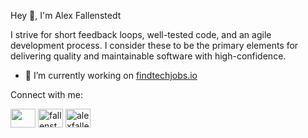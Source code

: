 <p align="left">Hey 👋, I'm Alex Fallenstedt</p>
<p align="left">I strive for short feedback loops, well-tested code, and an agile development process. I consider these to be the primary elements for delivering quality and maintainable software with high-confidence.</p>

- 🔭 I’m currently working on [findtechjobs.io](https://www.findtechjobs.io/)


<p align="left">Connect with me:</p>
<p align="left">
<a href="https://500px.com/p/alexanderfallenstedt?view=photos" target="blank"><img align="center" src="https://cdn.worldvectorlogo.com/logos/500px.svg" height="30" width="40" /></a>
<a href="https://twitter.com/fallenstedt" target="blank"><img align="center" src="https://raw.githubusercontent.com/rahuldkjain/github-profile-readme-generator/master/src/images/icons/Social/twitter.svg" alt="fallenstedt" height="30" width="40" /></a>
<a href="https://linkedin.com/in/alexfallenstedt" target="blank"><img align="center" src="https://raw.githubusercontent.com/rahuldkjain/github-profile-readme-generator/master/src/images/icons/Social/linked-in-alt.svg" alt="alexfallenstedt" height="30" width="40" /></a>
</p>
